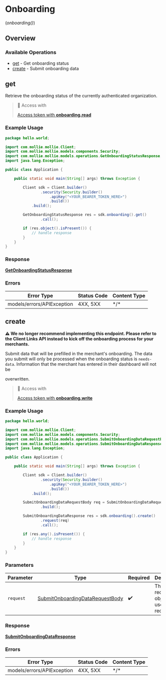# Onboarding
(*onboarding()*)

## Overview

### Available Operations

* [get](#get) - Get onboarding status
* [create](#create) - Submit onboarding data

## get

Retrieve the onboarding status of the currently authenticated organization.

> 🔑 Access with
>
> [Access token with **onboarding.read**](/reference/authentication)

### Example Usage

```java
package hello.world;

import com.mollie.mollie.Client;
import com.mollie.mollie.models.components.Security;
import com.mollie.mollie.models.operations.GetOnboardingStatusResponse;
import java.lang.Exception;

public class Application {

    public static void main(String[] args) throws Exception {

        Client sdk = Client.builder()
                .security(Security.builder()
                    .apiKey("<YOUR_BEARER_TOKEN_HERE>")
                    .build())
            .build();

        GetOnboardingStatusResponse res = sdk.onboarding().get()
                .call();

        if (res.object().isPresent()) {
            // handle response
        }
    }
}
```

### Response

**[GetOnboardingStatusResponse](../../models/operations/GetOnboardingStatusResponse.md)**

### Errors

| Error Type                 | Status Code                | Content Type               |
| -------------------------- | -------------------------- | -------------------------- |
| models/errors/APIException | 4XX, 5XX                   | \*/\*                      |

## create

**⚠️ We no longer recommend implementing this endpoint. Please refer to the Client Links API instead to kick off the onboarding process for your merchants.**

Submit data that will be prefilled in the merchant's onboarding. The data you submit will only be processed when the onboarding status is `needs-data`. Information that the merchant has entered in their dashboard will not be

overwritten.

> 🔑 Access with
>
> [Access token with **onboarding.write**](/reference/authentication)

### Example Usage

```java
package hello.world;

import com.mollie.mollie.Client;
import com.mollie.mollie.models.components.Security;
import com.mollie.mollie.models.operations.SubmitOnboardingDataRequestBody;
import com.mollie.mollie.models.operations.SubmitOnboardingDataResponse;
import java.lang.Exception;

public class Application {

    public static void main(String[] args) throws Exception {

        Client sdk = Client.builder()
                .security(Security.builder()
                    .apiKey("<YOUR_BEARER_TOKEN_HERE>")
                    .build())
            .build();

        SubmitOnboardingDataRequestBody req = SubmitOnboardingDataRequestBody.builder()
                .build();

        SubmitOnboardingDataResponse res = sdk.onboarding().create()
                .request(req)
                .call();

        if (res.any().isPresent()) {
            // handle response
        }
    }
}
```

### Parameters

| Parameter                                                                                     | Type                                                                                          | Required                                                                                      | Description                                                                                   |
| --------------------------------------------------------------------------------------------- | --------------------------------------------------------------------------------------------- | --------------------------------------------------------------------------------------------- | --------------------------------------------------------------------------------------------- |
| `request`                                                                                     | [SubmitOnboardingDataRequestBody](../../models/operations/SubmitOnboardingDataRequestBody.md) | :heavy_check_mark:                                                                            | The request object to use for the request.                                                    |

### Response

**[SubmitOnboardingDataResponse](../../models/operations/SubmitOnboardingDataResponse.md)**

### Errors

| Error Type                 | Status Code                | Content Type               |
| -------------------------- | -------------------------- | -------------------------- |
| models/errors/APIException | 4XX, 5XX                   | \*/\*                      |